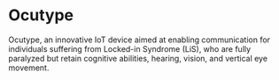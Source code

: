 # Ocutype
Ocutype, an innovative IoT device aimed at enabling communication for individuals suffering from Locked-in Syndrome (LiS), who are fully paralyzed but retain cognitive abilities, hearing, vision, and vertical eye movement.
